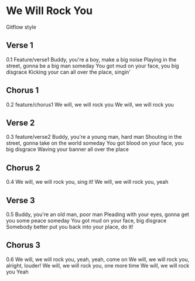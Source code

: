 # We Will Rock You
Gitflow style

## Verse 1
0.1 Feature/verse1
Buddy, you're a boy, make a big noise
Playing in the street, gonna be a big man someday
You got mud on your face, you big disgrace
Kicking your can all over the place, singin'
## Chorus 1
0.2 feature/chorus1
We will, we will rock you
We will, we will rock you
## Verse 2
0.3 feature/verse2
Buddy, you're a young man, hard man
Shouting in the street, gonna take on the world someday
You got blood on your face, you big disgrace
Waving your banner all over the place
## Chorus 2
0.4
We will, we will rock you, sing it!
We will, we will rock you, yeah
## Verse 3
0.5
Buddy, you're an old man, poor man
Pleading with your eyes, gonna get you some peace someday
You got mud on your face, big disgrace
Somebody better put you back into your place, do it!
## Chorus 3
0.6
We will, we will rock you, yeah, yeah, come on
We will, we will rock you, alright, louder!
We will, we will rock you, one more time
We will, we will rock you
Yeah